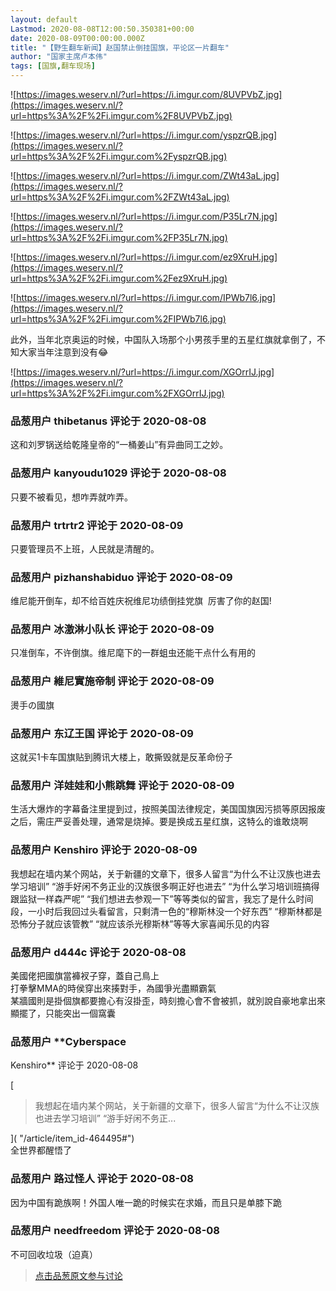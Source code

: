 ```yaml
---
layout: default
Lastmod: 2020-08-08T12:00:50.350381+00:00
date: 2020-08-09T00:00:00.000Z
title: "【野生翻车新闻】赵国禁止倒挂国旗，平论区一片翻车"
author: "国家主席卢本伟"
tags: [国旗,翻车现场]
---
```


![https://images.weserv.nl/?url=https://i.imgur.com/8UVPVbZ.jpg](https://images.weserv.nl/?url=https%3A%2F%2Fi.imgur.com%2F8UVPVbZ.jpg)  
  
![https://images.weserv.nl/?url=https://i.imgur.com/yspzrQB.jpg](https://images.weserv.nl/?url=https%3A%2F%2Fi.imgur.com%2FyspzrQB.jpg)  
  
![https://images.weserv.nl/?url=https://i.imgur.com/ZWt43aL.jpg](https://images.weserv.nl/?url=https%3A%2F%2Fi.imgur.com%2FZWt43aL.jpg)  
  
![https://images.weserv.nl/?url=https://i.imgur.com/P35Lr7N.jpg](https://images.weserv.nl/?url=https%3A%2F%2Fi.imgur.com%2FP35Lr7N.jpg)  
  
![https://images.weserv.nl/?url=https://i.imgur.com/ez9XruH.jpg](https://images.weserv.nl/?url=https%3A%2F%2Fi.imgur.com%2Fez9XruH.jpg)  
  
![https://images.weserv.nl/?url=https://i.imgur.com/IPWb7l6.jpg](https://images.weserv.nl/?url=https%3A%2F%2Fi.imgur.com%2FIPWb7l6.jpg)  
  
  
  
  
  
  
此外，当年北京奥运的时候，中国队入场那个小男孩手里的五星红旗就拿倒了，不知大家当年注意到没有😂  
  
  
![https://images.weserv.nl/?url=https://i.imgur.com/XGOrrIJ.jpg](https://images.weserv.nl/?url=https%3A%2F%2Fi.imgur.com%2FXGOrrIJ.jpg)

            
### 品葱用户 **thibetanus** 评论于 2020-08-08
        
这和刘罗锅送给乾隆皇帝的“一桶姜山”有异曲同工之妙。
        


            
### 品葱用户 **kanyoudu1029** 评论于 2020-08-08
        
只要不被看见，想咋弄就咋弄。
        


            
### 品葱用户 **trtrtr2** 评论于 2020-08-09
        
只要管理员不上班，人民就是清醒的。
        


            
### 品葱用户 **pizhanshabiduo** 评论于 2020-08-09
        
维尼能开倒车，却不给百姓庆祝维尼功绩倒挂党旗  厉害了你的赵国!
        


            
### 品葱用户 **冰激淋小队长** 评论于 2020-08-09
        
只准倒车，不许倒旗。维尼麾下的一群蛆虫还能干点什么有用的
        


            
### 品葱用户 **維尼實施帝制** 评论于 2020-08-09
        
燙手の國旗
        


            
### 品葱用户 **东辽王国** 评论于 2020-08-09
        
这就买1卡车国旗贴到腾讯大楼上，敢撕毁就是反革命份子
        


            
### 品葱用户 **洋娃娃和小熊跳舞** 评论于 2020-08-09
        
生活大爆炸的字幕备注里提到过，按照美国法律规定，美国国旗因污损等原因报废之后，需庄严妥善处理，通常是烧掉。要是换成五星红旗，这特么的谁敢烧啊
        


            
### 品葱用户 **Kenshiro** 评论于 2020-08-09
        
我想起在墙内某个网站，关于新疆的文章下，很多人留言“为什么不让汉族也进去学习培训” “游手好闲不务正业的汉族很多啊正好也进去” “为什么学习培训班搞得跟监狱一样森严呢” “我们想进去参观一下”等等类似的留言，我忘了是什么时间段，一小时后我回过头看留言，只剩清一色的“穆斯林没一个好东西” “穆斯林都是恐怖分子就应该管教” “就应该杀光穆斯林”等等大家喜闻乐见的内容
        


            
### 品葱用户 **d444c** 评论于 2020-08-08
        
美國佬把國旗當褲衩子穿，蓋自己鳥上  
打拳擊MMA的時侯穿出來揍對手，為國爭光盡顯霸氣  
某牆國則是掛個旗都要擔心有沒掛歪，時刻擔心會不會被抓，就別說自豪地拿出來顯擺了，只能突出一個窩囊
        


            
### 品葱用户 **Cyberspace 
Kenshiro** 评论于 2020-08-08
        
[

> 我想起在墙内某个网站，关于新疆的文章下，很多人留言“为什么不让汉族也进去学习培训” “游手好闲不务正...

]( "/article/item_id-464495#")  
全世界都醒悟了
        


            
### 品葱用户 **路过怪人** 评论于 2020-08-08
        
因为中国有跪族啊！外国人唯一跪的时候实在求婚，而且只是单膝下跪
        


            
### 品葱用户 **needfreedom** 评论于 2020-08-08
        
不可回收垃圾（迫真）
        






> [点击品葱原文参与讨论](https://pincong.rocks/article/22682)

